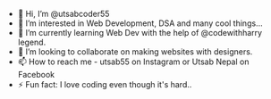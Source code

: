 - 👋 Hi, I’m @utsabcoder55
- 👀 I’m interested in Web Development, DSA and many cool things...
- 🌱 I’m currently learning Web Dev with the help of @codewithharry legend.
- 💞️ I’m looking to collaborate on making websites with designers.
- 📫 How to reach me - utsab55 on Instagram or Utsab Nepal on Facebook
- ⚡ Fun fact: I love coding even though it's hard..
<!---
utsabcoder55/utsabcoder55 is a ✨ special ✨ repository because its `README.md` (this file) appears on your GitHub profile.
You can click the Preview link to take a look at your changes.
--->
